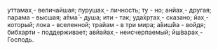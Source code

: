 уттамах̣ - величайшая; пурушах̣ - личность; ту - но; анйах̣ - другая; парама - высшая; а̄тма̄ - душа; ити - так; уда̄хр̣тах̣ - сказано; йах̣ - который; лока - вселенной; трайам - в три мира; а̄виш́йа - войдя; бибхарти - поддерживает; авйайах̣ - неисчерпаемый; ӣш́варах̣ - Господь.